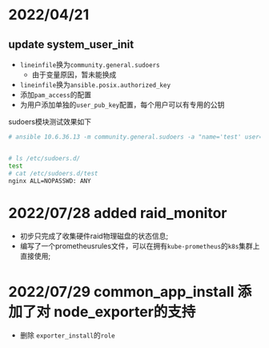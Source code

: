 # 2022/04/21

## update system_user_init

* `lineinfile`换为`community.general.sudoers`
    * 由于变量原因，暂未能换成
* `lineinfile`换为`ansible.posix.authorized_key`
* 添加`pam_access`的配置
* 为用户添加单独的`user_pub_key`配置，每个用户可以有专用的公钥

sudoers模块测试效果如下
```bash
# ansible 10.6.36.13 -m community.general.sudoers -a "name='test' user='nginx' commands=ANY"


# ls /etc/sudoers.d/
test
# cat /etc/sudoers.d/test 
nginx ALL=NOPASSWD: ANY


```

# 2022/07/28 added raid_monitor

* 初步只完成了收集硬件raid物理磁盘的状态信息;
* 编写了一个prometheusrules文件，可以在拥有`kube-prometheus`的`k8s`集群上直接使用;


# 2022/07/29 common_app_install 添加了对 node_exporter的支持

* 删除 `exporter_install`的`role`


